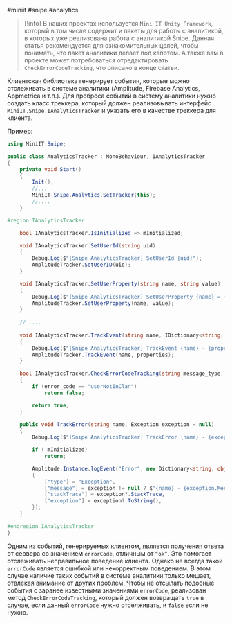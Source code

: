 #miniit #snipe #analytics 

>[!info]
>В наших проектах используется `Mini IT Unity Framework`, который в том числе содержит и пакеты для работы с аналитикой, в которых уже реализована работа с аналитикой Snipe.
>Данная статья рекомендуется для ознакомительных целей, чтобы понимать, что пакет аналитики делает под капотом.
>А также вам в проекте может потребоваться отредактировать `CheckErrorCodeTracking`, что описано в конце статьи.

Клиентская библиотека генерирует события, которые можно отслеживать в системе аналитики (Amplitude, Firebase Analytics, Appmetrica и т.п.). Для проброса событий в систему аналитики нужно создать класс треккера, который должен реализовывать интерфейс `MiniIT.Snipe.IAnalyticsTracker` и указать его в качестве треккера для клиента.

Пример:

```csharp
using MiniIT.Snipe;

public class AnalyticsTracker : MonoBehaviour, IAnalyticsTracker
{
    private void Start()
    {
        Init();
        //...
        MiniIT.Snipe.Analytics.SetTracker(this);
        //....
    }

#region IAnalyticsTracker

	bool IAnalyticsTracker.IsInitialized => mInitialized;

	void IAnalyticsTracker.SetUserId(string uid)
	{
		Debug.Log($"[Snipe AnalyticsTracker] SetUserId {uid}");
		AmplitudeTracker.SetUserID(uid);
	}

	void IAnalyticsTracker.SetUserProperty(string name, string value)
	{
		Debug.Log($"[Snipe AnalyticsTracker] SetUserProperty {name} = {value}");
		AmplitudeTracker.SetUserProperty(name, value);
	}
	
	// ....
	
	void IAnalyticsTracker.TrackEvent(string name, IDictionary<string, object> properties)
	{
		Debug.Log($"[Snipe AnalyticsTracker] TrackEvent {name} - {properties?["event_type"]}");
		AmplitudeTracker.TrackEvent(name, properties);
	}

	bool IAnalyticsTracker.CheckErrorCodeTracking(string message_type, string error_code)
	{
		if (error_code == "userNotInClan")
			return false;

		return true;
	}

	public void TrackError(string name, Exception exception = null)
	{
		Debug.Log($"[Snipe AnalyticsTracker] TrackError {name} - {exception?.Message}");

		if (!mInitialized)
			return;

		Amplitude.Instance.logEvent("Error", new Dictionary<string, object>()
		{
			["type"] = "Exception",
			["message"] = exception != null ? $"{name} - {exception.Message}" : name,
			["stackTrace"] = exception?.StackTrace,
			["exception"] = exception?.ToString(),
		});
	}

#endregion IAnalyticsTracker
}

```

Одним из событий, генерируемых клиентом, является получения ответа от сервера со значением `errorCode`, отличным от `“ok”`. Это помогает отслеживать неправильное поведение клиента. Однако не всегда такой `errorCode` является ошибкой или некорректным поведением. В этом случае наличие таких событий в системе аналитики только мешает, отвлекая внимание от других проблем. Чтобы не отсылать подобные события с заранее известными значениями `errorCode`, реализован метод `CheckErrorCodeTracking`, который должен возвращать `true` в случае, если данный `errorCode` нужно отселживать, и `false` если не нужно.